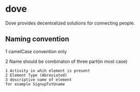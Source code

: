 # dove
Dove provides decentralized solutions for connecting people. 

## Naming convention

  1 camelCase convention only
  
  2 Name should be combinaton of three part(in most case)
  
    1 Activity in whih element is present
    2 Element Type (Abreviated)
    3 descriptive name of element
    for example SignupTxtUname
